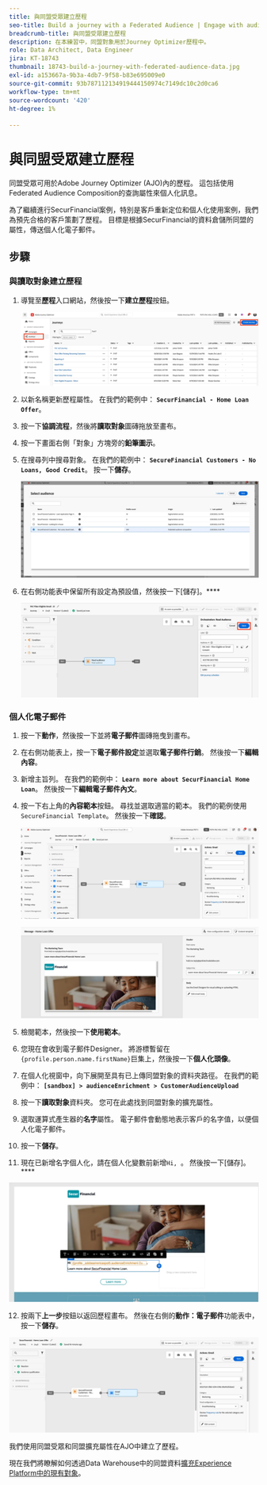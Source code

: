 ```yaml
---
title: 與同盟受眾建立歷程
seo-title: Build a journey with a Federated Audience | Engage with audiences directly from your data warehouse using Federated Audience Composition
breadcrumb-title: 與同盟受眾建立歷程
description: 在本練習中，同盟對象用於Journey Optimizer歷程中。
role: Data Architect, Data Engineer
jira: KT-18743
thumbnail: 18743-build-a-journey-with-federated-audience-data.jpg
exl-id: a153667a-9b3a-4db7-9f58-b83e695009e0
source-git-commit: 93b787112134919444150974c7149dc10c2d0ca6
workflow-type: tm+mt
source-wordcount: '420'
ht-degree: 1%

---
```


# 與同盟受眾建立歷程

同盟受眾可用於Adobe Journey Optimizer (AJO)內的歷程。 這包括使用Federated Audience Composition的查詢屬性來個人化訊息。

為了繼續進行SecurFinancial案例，特別是客戶重新定位和個人化使用案例，我們為預先合格的客戶策劃了歷程。 目標是根據SecurFinancial的資料倉儲所同盟的屬性，傳送個人化電子郵件。

## 步驟

### 與讀取對象建立歷程

1. 導覽至&#x200B;**歷程**&#x200B;入口網站，然後按一下&#x200B;**建立歷程**&#x200B;按鈕。

   ![建立歷程](assets/create-journey.png)

2. 以新名稱更新歷程屬性。 在我們的範例中： **`SecurFinancial - Home Loan Offer`**。

3. 按一下&#x200B;**協調流程**，然後將&#x200B;**讀取對象**&#x200B;圖磚拖放至畫布。

4. 按一下畫面右側「對象」方塊旁的&#x200B;**鉛筆圖示**。

5. 在搜尋列中搜尋對象。 在我們的範例中： **`SecureFinancial Customers - No Loans, Good Credit`**。 按一下&#x200B;**儲存**。

   ![建立歷程](assets/select-audience.png)

6. 在右側功能表中保留所有設定為預設值，然後按一下[儲存]。****

   ![儲存對象設定](assets/save-audience-settings.png)

### 個人化電子郵件

1. 按一下&#x200B;**動作**，然後按一下並將&#x200B;**電子郵件**&#x200B;圖磚拖曳到畫布。

2. 在右側功能表上，按一下&#x200B;**電子郵件設定**&#x200B;並選取&#x200B;**電子郵件行銷**。 然後按一下&#x200B;**編輯內容**。

3. 新增主旨列。 在我們的範例中： **`Learn more about SecurFinancial Home Loan`**。 然後按一下&#x200B;**編輯電子郵件內文**。

4. 按一下右上角的&#x200B;**內容範本**&#x200B;按鈕。 尋找並選取適當的範本。 我們的範例使用`SecureFinancial Template`。 然後按一下&#x200B;**確認**。

   ![journey-email-config](assets/journey-email-config.png)

   ![journey-email-confirm](assets/journey-email-confirm.png)

5. 檢閱範本，然後按一下&#x200B;**使用範本**。

6. 您現在會收到電子郵件Designer。 將游標暫留在`{profile.person.name.firstName}`巨集上，然後按一下&#x200B;**個人化頭像**。

7. 在個人化視窗中，向下展開至具有已上傳同盟對象的資料夾路徑。 在我們的範例中： **`[sandbox] > audienceEnrichment > CustomerAudienceUpload`**

8. 按一下&#x200B;**讀取對象**&#x200B;資料夾。 您可在此處找到同盟對象的擴充屬性。

9. 選取運算式產生器的&#x200B;**名字**&#x200B;屬性。 電子郵件會動態地表示客戶的名字值，以便個人化電子郵件。

10. 按一下&#x200B;**儲存**。

11. 現在已新增名字個人化，請在個人化變數前新增`Hi, `。 然後按一下[儲存]。****

   ![歷程 — 電子郵件 — 儲存](assets/journey-email-save.png)

12. 按兩下&#x200B;**上一步**&#x200B;按鈕以返回歷程畫布。 然後在右側的&#x200B;**動作：電子郵件**&#x200B;功能表中，按一下&#x200B;**儲存**。

   ![儲存 — 最終歷程](assets/save-final-journey.png)

我們使用同盟受眾和同盟擴充屬性在AJO中建立了歷程。

現在我們將瞭解如何透過Data Warehouse中的同盟資料[擴充Experience Platform中的現有對象](federated-audience-composition.md)。
